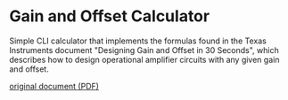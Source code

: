 # Gain and Offset Calculator
Simple CLI calculator that implements the formulas found in the Texas Instruments document "Designing Gain and Offset in 30 Seconds", which describes how to design operational amplifier circuits with any given gain and offset.

[original document (PDF)](https://www.ti.com/lit/pdf/sloa097)
